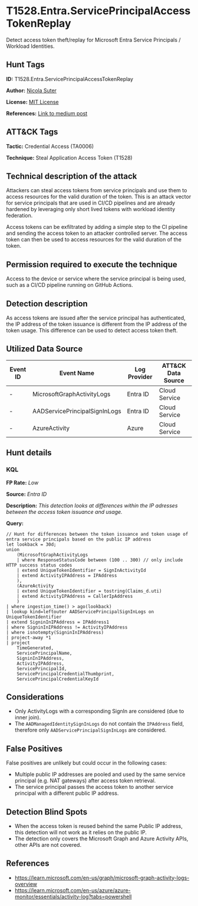 # T1528.Entra.ServicePrincipalAccessTokenReplay

Detect access token theft/replay for Microsoft Entra Service Principals / Workload Identities.

## Hunt Tags

**ID:** T1528.Entra.ServicePrincipalAccessTokenReplay

**Author:** [Nicola Suter](https://nicolasuter.ch)

**License:** [MIT License](https://github.com/nicolonsky/ITDR/blob/main/LICENSE)

**References:** [Link to medium post](https://nicolasuter.medium.com/have-you-heard-about-workload-identity-access-token-replay-22e7619189af)

## ATT&CK Tags

**Tactic:** Credential Access (TA0006)

**Technique:** Steal Application Access Token (T1528)

## Technical description of the attack

Attackers can steal access tokens from service principals and use them to access resources for the valid duration of the token. This is an attack vector for service principals that are used in CI/CD pipelines and are already hardened by leveraging only short lived tokens with workload identity federation.

Access tokens can be exfiltrated by adding a simple step to the CI pipeline and sending the access token to an attacker controlled server. The access token can then be used to access resources for the valid duration of the token.

## Permission required to execute the technique

Access to the device or service where the service principal is being used, such as a CI/CD pipeline running on GitHub Actions.

## Detection description

As access tokens are issued after the service principal has authenticated, the IP address of the token issuance is different from the IP address of the token usage. This difference can be used to detect access token theft.

## Utilized Data Source

| Event ID | Event Name                    | Log Provider | ATT&CK Data Source |
| -------- | ----------------------------- | ------------ | ------------------ |
| -        | MicrosoftGraphActivityLogs    | Entra ID     | Cloud Service      |
| -        | AADServicePrincipalSignInLogs | Entra ID     | Cloud Service      |
| -        | AzureActivity                 | Azure        | Cloud Service      |

## Hunt details

### KQL

**FP Rate:** _Low_

**Source:** _Entra ID_

**Description:** _This detection looks at differences within the IP adresses between the access token issuance and usage._

**Query:**

```kusto
// Hunt for differences between the token issuance and token usage of entra service principals based on the public IP address
let lookback = 30d;
union
    (MicrosoftGraphActivityLogs
    | where ResponseStatusCode between (100 .. 300) // only include HTTP success status codes
    | extend UniqueTokenIdentifier = SignInActivityId
    | extend ActivityIPAddress = IPAddress
    ),
    (AzureActivity
    | extend UniqueTokenIdentifier = tostring(Claims_d.uti)
    | extend ActivityIPAddress = CallerIpAddress
    )
| where ingestion_time() > ago(lookback)
| lookup kind=leftouter AADServicePrincipalSignInLogs on UniqueTokenIdentifier
| extend SigninInIPAddress = IPAddress1
| where SigninInIPAddress != ActivityIPAddress
| where isnotempty(SigninInIPAddress)
| project-away *1
| project
    TimeGenerated,
    ServicePrincipalName,
    SigninInIPAddress,
    ActivityIPAddress,
    ServicePrincipalId,
    ServicePrincipalCredentialThumbprint,
    ServicePrincipalCredentialKeyId
```

## Considerations

- Only ActivityLogs with a corresponding SignIn are considered (due to inner join).
- The `AADManagedIdentitySignInLogs` do not contain the `IPAddress` field, therefore only `AADServicePrincipalSignInLogs` are considered.

## False Positives

False positives are unlikely but could occur in the following cases:

- Multiple public IP addresses are pooled and used by the same service principal (e.g. NAT gateways) after access token retrieval.
- The service principal passes the access token to another service principal with a different public IP address.

## Detection Blind Spots

- When the access token is reused behind the same Public IP address, this detection will not work as it relies on the public IP.
- The detection only covers the Microsoft Graph and Azure Activity APIs, other APIs are not covered.

## References

- https://learn.microsoft.com/en-us/graph/microsoft-graph-activity-logs-overview
- https://learn.microsoft.com/en-us/azure/azure-monitor/essentials/activity-log?tabs=powershell
